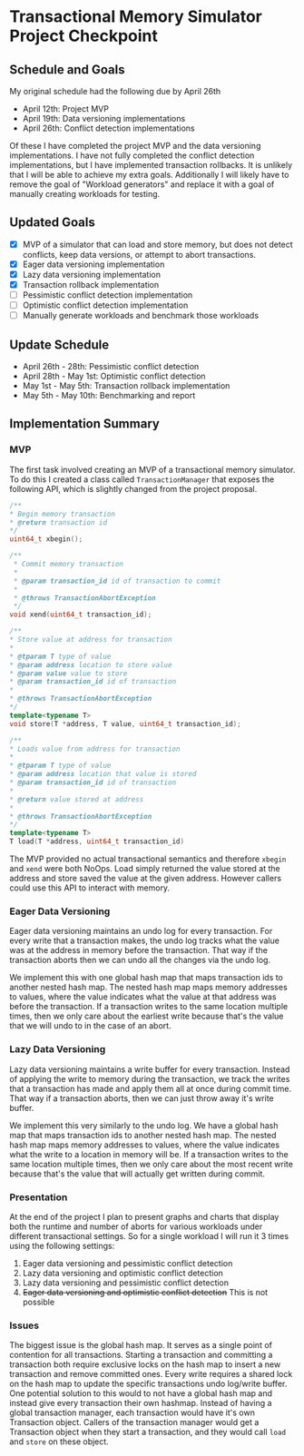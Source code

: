 # Transactional Memory Simulator Project Checkpoint

## Schedule and Goals

My original schedule had the following due by April 26th

- April 12th: Project MVP
- April 19th: Data versioning implementations
- April 26th: Conflict detection implementations

Of these I have completed the project MVP and the data versioning implementations. I have not fully completed the
conflict detection implementations, but I have implemented transaction rollbacks. It is unlikely that I will be able to
achieve my extra goals. Additionally I will likely have to remove the goal of "Workload generators" and replace it with
a goal of manually creating workloads for testing.

## Updated Goals

- [x] MVP of a simulator that can load and store memory, but does not detect conflicts, keep data versions, or attempt
  to abort transactions.
- [x] Eager data versioning implementation
- [x] Lazy data versioning implementation
- [x] Transaction rollback implementation
- [ ] Pessimistic conflict detection implementation
- [ ] Optimistic conflict detection implementation
- [ ] Manually generate workloads and benchmark those workloads

## Update Schedule

- April 26th - 28th: Pessimistic conflict detection
- April 28th - May 1st: Optimistic conflict detection
- May 1st - May 5th: Transaction rollback implementation
- May 5th - May 10th: Benchmarking and report

## Implementation Summary

### MVP

The first task involved creating an MVP of a transactional memory simulator. To do this I created a class
called `TransactionManager` that exposes the following API, which is slightly changed from the project proposal.

```C++
/**
* Begin memory transaction
* @return transaction id
*/
uint64_t xbegin();

/**
 * Commit memory transaction
 *
 * @param transaction_id id of transaction to commit
 *
 * @throws TransactionAbortException
 */
void xend(uint64_t transaction_id);

/**
* Store value at address for transaction
*
* @tparam T type of value
* @param address location to store value
* @param value value to store
* @param transaction_id id of transaction
*
* @throws TransactionAbortException
*/
template<typename T>
void store(T *address, T value, uint64_t transaction_id);

/**
* Loads value from address for transaction
*
* @tparam T type of value
* @param address location that value is stored
* @param transaction_id id of transaction
*
* @return value stored at address
*
* @throws TransactionAbortException
*/
template<typename T>
T load(T *address, uint64_t transaction_id)
```

The MVP provided no actual transactional semantics and therefore `xbegin` and `xend` were both NoOps. Load simply
returned the value stored at the address and store saved the value at the given address. However callers could use this
API to interact with memory.

### Eager Data Versioning

Eager data versioning maintains an undo log for every transaction. For every write that a transaction makes, the undo
log tracks what the value was at the address in memory before the transaction. That way if the transaction aborts then
we can undo all the changes via the undo log.

We implement this with one global hash map that maps transaction ids to another nested hash map. The nested hash map
maps memory addresses to values, where the value indicates what the value at that address was before the transaction. If
a transaction writes to the same location multiple times, then we only care about the earliest write because that's the
value that we will undo to in the case of an abort.

### Lazy Data Versioning

Lazy data versioning maintains a write buffer for every transaction. Instead of applying the write to memory during the
transaction, we track the writes that a transaction has made and apply them all at once during commit time. That way if
a transaction aborts, then we can just throw away it's write buffer.

We implement this very similarly to the undo log. We have a global hash map that maps transaction ids to another nested
hash map. The nested hash map maps memory addresses to values, where the value indicates what the write to a location in
memory will be. If a transaction writes to the same location multiple times, then we only care about the most recent
write because that's the value that will actually get written during commit.

### Presentation

At the end of the project I plan to present graphs and charts that display both the runtime and number of aborts for
various workloads under different transactional settings. So for a single workload I will run it 3 times using the
following settings:

1. Eager data versioning and pessimistic conflict detection
2. Lazy data versioning and optimistic conflict detection
3. Lazy data versioning and pessimistic conflict detection
4. ~~Eager data versioning and optimistic conflict detection~~ This is not possible

### Issues

The biggest issue is the global hash map. It serves as a single point of contention for all transactions. Starting a
transaction and committing a transaction both require exclusive locks on the hash map to insert a new transaction and
remove committed ones. Every write requires a shared lock on the hash map to update the specific transactions undo
log/write buffer. One potential solution to this would to not have a global hash map and instead give every transaction
their own hashmap. Instead of having a global transaction manager, each transaction would have it's own Transaction
object. Callers of the transaction manager would get a Transaction object when they start a transaction, and they would
call `load` and `store` on these object. 